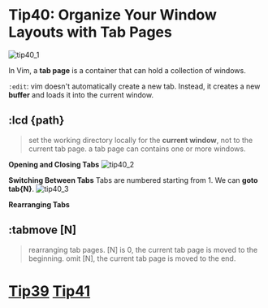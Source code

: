 # Tip40: Organize Your Window Layouts with Tab Pages

![tip40_1](images/tip40_1.png)

In Vim, a **tab page** is a container that can hold a collection of windows.

`:edit`: vim doesn't automatically create a new tab.
Instead, it creates a new **buffer** and loads it into the current window.

## :lcd {path}
>set the working directory locally for the **current window**, not to the current tab page.
>a tab page can contains one or more windows.

**Opening and Closing Tabs**
![tip40_2](images/tip40_2.png)

**Switching Between Tabs**
Tabs are numbered starting from 1. We can **goto tab{N}**.
![tip40_3](images/tip40_3.png)

**Rearranging Tabs**
## :tabmove [N]
>rearranging tab pages.
> [N] is 0, the current tab page is moved to the beginning.
> omit [N], the current tab page is moved to the end.

# [Tip39](tip39.md) [Tip41](tip41.md)
